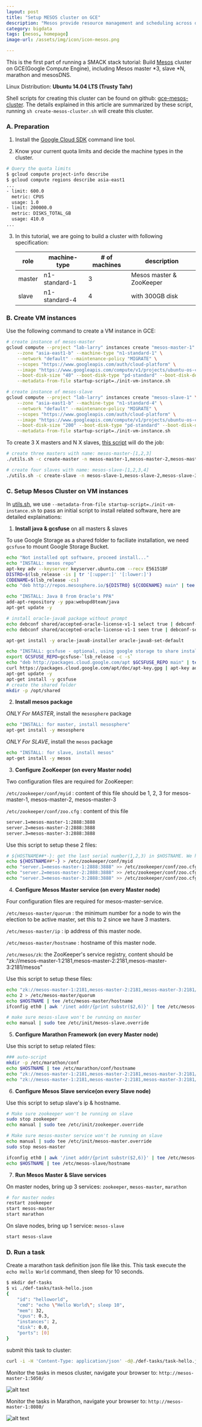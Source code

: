 ```yaml
---
layout: post
title: "Setup MESOS cluster on GCE"
description: "Mesos provide resource management and scheduling across different machines. This is a step by step tutorial to build Mesos cluster on GCE(Google Compute Engine), including Mesos master *3, slave *N, marathon and mesosDNS."
category: bigdata
tags: [mesos, homepage]
image-url: /assets/img/icon/icon-mesos.png

---
```


This is the first part of running a SMACK stack tutorial: Build [Mesos](http://mesos.apache.org/) cluster on GCE(Google Compute Engine), including Mesos master *3, slave *N, marathon and mesosDNS.

Linux Distribution: **Ubuntu 14.04 LTS (Trusty Tahr)**

Shell scripts for creating this cluster can be found on github: [gce-mesos-cluster](https://github.com/larrysu1115/google-cloud-platform-examples/tree/master/gce-mesos-cluster). The details explained in this article are summarized by these script, running `sh create-mesos-cluster.sh` will create this cluster.

### A. Preparation

1. Install the [Google Cloud SDK](https://cloud.google.com/sdk/) command line tool.

2. Know your current quota limits and decide the machine types in the cluster.

~~~ bash
# Query the quota limits
$ gcloud compute project-info describe
$ gcloud compute regions describe asia-east1
...
- limit: 600.0
  metric: CPUS
  usage: 1.0
- limit: 200000.0
  metric: DISKS_TOTAL_GB
  usage: 410.0
...
~~~

3. In this tutorial, we are going to build a cluster with following specification:

	role | machine-type | # of machines | description
	--- | --- | --- | ---
	master | n1-standard-1 | 3 | Mesos master & ZooKeeper
	slave | n1-standard-4 | 4 | with 300GB disk

### B. Create VM instances

Use the following command to create a VM instance in GCE:

```bash
# create instance of mesos-master
gcloud compute --project "lab-larry" instances create "mesos-master-1" \
	--zone "asia-east1-b" --machine-type "n1-standard-1" \
	--network "default" --maintenance-policy "MIGRATE" \
	--scopes "https://www.googleapis.com/auth/cloud-platform" \
	--image "https://www.googleapis.com/compute/v1/projects/ubuntu-os-cloud/global/images/ubuntu-1404-trusty-v20151113" \
	--boot-disk-size "40" --boot-disk-type "pd-standard" --boot-disk-device-name "disk-mesos-master-1" \
	--metadata-from-file startup-script=./init-vm-instance.sh

# create instance of mesos-slave
gcloud compute --project "lab-larry" instances create "mesos-slave-1" \
	--zone "asia-east1-b" --machine-type "n1-standard-4" \
	--network "default" --maintenance-policy "MIGRATE" \
	--scopes "https://www.googleapis.com/auth/cloud-platform" \
	--image "https://www.googleapis.com/compute/v1/projects/ubuntu-os-cloud/global/images/ubuntu-1404-trusty-v20151113" \
	--boot-disk-size "200" --boot-disk-type "pd-standard" --boot-disk-device-name "disk-mesos-slave-1" \
	--metadata-from-file startup-script=./init-vm-instance.sh
```

To create 3 X masters and N X slaves, [this script](https://github.com/larrysu1115/google-cloud-platform-examples/blob/master/gce-mesos-cluster/utils.sh) will do the job:

```bash
# create three masters with name: mesos-master-[1,2,3]
./utils.sh -c create-master -n mesos-master-1,mesos-master-2,mesos-master-3

# create four slaves with name: mesos-slave-[1,2,3,4]
./utils.sh -c create-slave -n mesos-slave-1,mesos-slave-2,mesos-slave-3,mesos-slave-4
```

### C. Setup Mesos Cluster on VM instances

In [utils.sh](https://github.com/larrysu1115/google-cloud-platform-examples/blob/master/gce-mesos-cluster/utils.sh), we use `--metadata-from-file startup-script=./init-vm-instance.sh` to pass an initial script to install related software, here are detailed explainations:

1. **Install java & gcsfuse** on all masters & slaves

To use Google Storage as a shared folder to faciliate installation, we need `gcsfuse` to mount Google Storage Bucket.

```bash
echo "Not installed opt software, proceed install..."
echo "INSTALL: mesos repo"
apt-key adv --keyserver keyserver.ubuntu.com --recv E56151BF
DISTRO=$(lsb_release -is | tr '[:upper:]' '[:lower:]')
CODENAME=$(lsb_release -cs)
echo "deb http://repos.mesosphere.io/${DISTRO} ${CODENAME} main" | tee /etc/apt/sources.list.d/mesosphere.list

echo "INSTALL: Java 8 from Oracle's PPA"
add-apt-repository -y ppa:webupd8team/java
apt-get update -y

# install oracle-java8 package without prompt
echo debconf shared/accepted-oracle-license-v1-1 select true | debconf-set-selections
echo debconf shared/accepted-oracle-license-v1-1 seen true | debconf-set-selections

apt-get install -y oracle-java8-installer oracle-java8-set-default

echo "INSTALL: gcsfuse - optional, using google storage to share installation packages."
export GCSFUSE_REPO=gcsfuse-`lsb_release -c -s`
echo "deb http://packages.cloud.google.com/apt $GCSFUSE_REPO main" | tee /etc/apt/sources.list.d/gcsfuse.list
curl https://packages.cloud.google.com/apt/doc/apt-key.gpg | apt-key add -
apt-get update -y
apt-get install -y gcsfuse
# create the shared folder
mkdir -p /opt/shared
```

2. **Install mesos package**

*ONLY For MASTER*, install the `mesosphere` package

```bash
echo "INSTALL: for master, install mesosphere"
apt-get install -y mesosphere
```

*ONLY For SLAVE*, install the `mesos` package

```bash
echo "INSTALL: for slave, install mesos"
apt-get install -y mesos
```

3. **Configure ZooKeeper (on every Master node)**

Two configuration files are required for ZooKeeper:

`/etc/zookeeper/conf/myid` : content of this file should be 1, 2, 3 for mesos-master-1, mesos-master-2, mesos-master-3

`/etc/zookeeper/conf/zoo.cfg` : content of this file

```bash
server.1=mesos-master-1:2888:3888
server.2=mesos-master-2:2888:3888
server.3=mesos-master-3:2888:3888
```

Use this script to setup these 2 files:

```bash
# ${HOSTNAME##*-}: get the last serial number(1,2,3) in $HOSTNAME. We have $HOSTNAME like "mesos-master-[1,2,3]"
echo ${HOSTNAME##*-} > /etc/zookeeper/conf/myid
echo "server.1=mesos-master-1:2888:3888" >> /etc/zookeeper/conf/zoo.cfg
echo "server.2=mesos-master-2:2888:3888" >> /etc/zookeeper/conf/zoo.cfg
echo "server.3=mesos-master-3:2888:3888" >> /etc/zookeeper/conf/zoo.cfg
```

4. **Configure Mesos Master service (on every Master node)**

Four configuration files are required for mesos-master-service.

`/etc/mesos-master/quorum` : the minimum number for a node to win the election to be active master, set this to 2 since we have 3 masters.

`/etc/mesos-master/ip` : ip address of this master node.

`/etc/mesos-master/hostname` : hostname of this master node.

`/etc/mesos/zk`: the ZooKeeper's service registry, content should be "zk://mesos-master-1:2181,mesos-master-2:2181,mesos-master-3:2181/mesos"

Use this script to setup these files:

```bash
echo "zk://mesos-master-1:2181,mesos-master-2:2181,mesos-master-3:2181/mesos" > /etc/mesos/zk
echo 2 > /etc/mesos-master/quorum
echo $HOSTNAME | tee /etc/mesos-master/hostname
ifconfig eth0 | awk '/inet addr/{print substr($2,6)}' | tee /etc/mesos-master/ip

# make sure mesos-slave won't be running on master
echo manual | sudo tee /etc/init/mesos-slave.override
```

5. **Configure Marathon Framework (on every Master node)**

Use this script to setup related files:

```bash
### auto-script
mkdir -p /etc/marathon/conf
echo $HOSTNAME | tee /etc/marathon/conf/hostname
echo "zk://mesos-master-1:2181,mesos-master-2:2181,mesos-master-3:2181/mesos" | tee /etc/marathon/conf/master
echo "zk://mesos-master-1:2181,mesos-master-2:2181,mesos-master-3:2181/marathon" | tee /etc/marathon/conf/zk
```

6. **Configure Mesos Slave service(on every Slave node)**

Use this script to setup slave's ip & hostname.

```bash
# Make sure zookeeper won't be running on slave
sudo stop zookeeper
echo manual | sudo tee /etc/init/zookeeper.override

# Make sure mesos-master service won't be running on slave
echo manual | sudo tee /etc/init/mesos-master.override
sudo stop mesos-master

ifconfig eth0 | awk '/inet addr/{print substr($2,6)}' | tee /etc/mesos-slave/ip
echo $HOSTNAME | tee /etc/mesos-slave/hostname
```

7. **Run Mesos Master & Slave services**

On master nodes, bring up 3 services: `zookeeper`, `mesos-master`, `marathon`

```bash
# for master nodes
restart zookeeper
start mesos-master
start marathon
```

On slave nodes, bring up 1 service: `mesos-slave`

```bash
start mesos-slave
```

### D. Run a task

Create a marathon task definition json file like this. This task execute the `echo Hello World` command, then sleep for 10 seconds.

```bash
$ mkdir def-tasks
$ vi ./def-tasks/task-hello.json
{
    "id": "helloworld",
    "cmd": "echo \"Hello World\"; sleep 10",
    "mem": 32,
    "cpus": 0.3,
    "instances": 2,
    "disk": 0.0,
    "ports": [0]
}
```

submit this task to cluster:

```bash
curl -i -H 'Content-Type: application/json' -d@./def-tasks/task-hello.json mesos-master-1:8080/v2/apps
```

Monitor the tasks in mesos cluster, navigate your browser to: `http://mesos-master-1:5050/`

![alt text][img-mesos-ui]

Monitor the tasks in Marathon, navigate your browser to: `http://mesos-master-1:8080/`

![alt text][img-marathon-ui]

[img-mesos-ui]: /assets/img/2016-Q1/160120-mesos-ui.png "Mesos UI"

[img-marathon-ui]: /assets/img/2016-Q1/160120-marathon-ui.png "Marathon UI"
